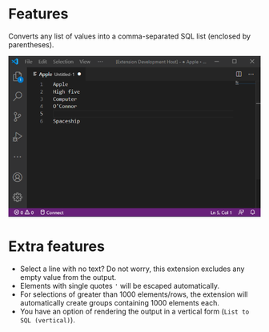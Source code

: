 # Features

Converts any list of values into a comma-separated SQL list (enclosed by parentheses).

![](./images/animation.gif)

# Extra features
- Select a line with no text? Do not worry, this extension excludes any empty value from the output.
- Elements with single quotes `'` will be escaped automatically.
- For selections of greater than 1000 elements/rows, the extension will automatically create groups containing 1000 elements each.
- You have an option of rendering the output in a vertical form (`List to SQL (vertical)`).